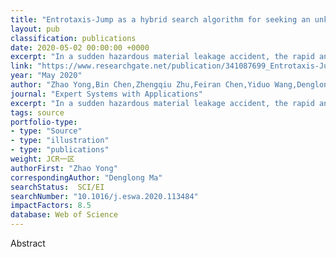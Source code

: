 ```yaml
---
title: "Entrotaxis-Jump as a hybrid search algorithm for seeking an unknown emission source in a large-scale area with road network constraint"
layout: pub
classification: publications
date: 2020-05-02 00:00:00 +0000
excerpt: "In a sudden hazardous material leakage accident, the rapid and accurate localization of the leakage source can effectively reduce casualties and property losses. Utilizing the sensible robot to seek an unknown emission source has become a promising field, while most researches in this field fail to consider some intractable but practical factors, s..."
link: "https://www.researchgate.net/publication/341087699_Entrotaxis-Jump_as_a_hybrid_search_algorithm_for_seeking_an_unknown_emission_source_in_a_large-scale_area_with_road_network_constraint"
year: "May 2020"
author: "Zhao Yong,Bin Chen,Zhengqiu Zhu,Feiran Chen,Yiduo Wang,Denglong Ma,"
journal: "Expert Systems with Applications"
excerpt: "In a sudden hazardous material leakage accident, the rapid and accurate localization of the leakage source can effectively reduce casualties and property losses. Utilizing the sensible robot to seek an unknown emission source has become a promising field, while most researches in this field fail to consider some intractable but practical factors, s..."
tags: source
portfolio-type: 
- type: "Source"
- type: "illustration"
- type: "publications"
weight: JCR一区
authorFirst: "Zhao Yong"
correspondingAuthor: "Denglong Ma"
searchStatus:  SCI/EI
searchNumber: "10.1016/j.eswa.2020.113484"
impactFactors: 8.5
database: Web of Science
---
```

Abstract

